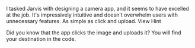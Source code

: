I tasked Jarvis with designing a camera app, and it seems to have excelled at the job. It's impressively intuitive and doesn't overwhelm users with unnecessary features. As simple as click and upload.
View Hint

Did you know that the app clicks the image and uploads it? You will find your destination in the code.
